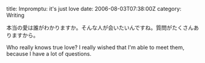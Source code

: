title: Impromptu: it's just love
date: 2006-08-03T07:38:00Z
category: Writing

本当の愛は誰がわかりますか。そんな人が会いたいんですね。質問がたくさんありますから。

Who really knows true love? I really wished that I'm able to meet them, because I have a lot of questions.

